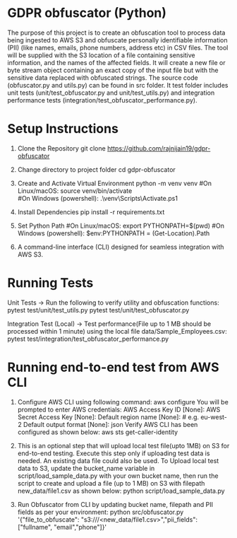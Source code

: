 # GDPR obfuscator (Python)

The purpose of this project is to create an obfuscation tool to process data being ingested to AWS S3 and obfuscate personally identifiable information (PII) (like names, emails, phone numbers, address etc) in CSV files. The tool will be supplied with the S3 location of a file containing sensitive information, and the names of the affected fields. It will create a new file or byte stream object containing an exact copy of the input file but with the sensitive data replaced with obfuscated strings. The source code (obfuscator.py and utils.py) can be found in src folder. It test folder includes unit tests (unit/test_obfuscator.py and unit/test_utils.py) and integration performance tests (integration/test_obfuscator_performance.py).

# Setup Instructions
1. Clone the Repository
    git clone https://github.com/rajnijain19/gdpr-obfuscator

2. Change directory to project folder
    cd gdpr-obfuscator

3. Create and Activate Virtual Environment
python -m venv venv
#On Linux/macOS: 
source venv/bin/activate        
#On Windows (powershell): 
.\venv\Scripts\Activate.ps1

4. Install Dependencies
pip install -r requirements.txt

5. Set Python Path
#On Linux/macOS: 
export PYTHONPATH=$(pwd)
#On Windows (powershell): 
$env:PYTHONPATH = (Get-Location).Path

6. A command-line interface (CLI) designed for seamless integration with AWS S3.
 
# Running Tests

Unit Tests -> Run the following to verify utility and obfuscation functions:
pytest test/unit/test_utils.py
pytest test/unit/test_obfuscator.py

Integration Test (Local) -> Test performance(File up to 1 MB should be processed within 1 minute) using the local file data/Sample_Employees.csv:
pytest test/integration/test_obfuscator_performance.py

# Running end-to-end test from AWS CLI

1. Configure AWS CLI using following command:
aws configure
You will be prompted to enter AWS credentials:
AWS Access Key ID [None]: <your-access-key-id>
AWS Secret Access Key [None]: <your-secret-access-key>
Default region name [None]: <your-default-region> # e.g. eu-west-2
Default output format [None]: json
Verify AWS CLI has been configured as shown below:
aws sts get-caller-identity

2. This is an optional step that will upload local test file(upto 1MB) on S3 for end-to-end testing. Execute this step only if uploading test data is needed. An existing data file could also be used. To Upload local test data to S3, update the bucket_name variable in script/load_sample_data.py with your own bucket name, then run the script to create and upload a file (up to 1 MB) on S3 with filepath new_data/file1.csv as shown below:
python script/load_sample_data.py

3. Run Obfuscator from CLI by updating bucket name, filepath and PII fields as per your environment:
python src/obfuscator.py '{"file_to_obfuscate": "s3://<your-bucket-name>/<new_data/file1.csv>","pii_fields": ["fullname", "email","phone"]}'



